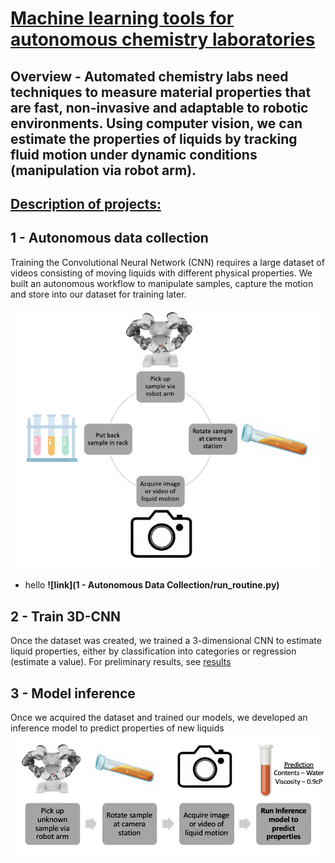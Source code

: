 # <ins> Machine learning tools for autonomous chemistry laboratories <ins>

## Overview - Automated chemistry labs need techniques to measure material properties that are fast, non-invasive and adaptable to robotic environments. Using computer vision, we can estimate the properties of liquids by tracking fluid motion under dynamic conditions (manipulation via robot arm). 



## <ins> Description of projects: <ins>

## 1 - Autonomous data collection

Training the Convolutional Neural Network (CNN) requires a large dataset of videos consisting of moving liquids with different physical properties. We built an autonomous workflow to manipulate samples, capture the motion and store into our dataset for training later.

![alt text](./figs/auto_dc.png)
  
- hello **![link](1 - Autonomous Data Collection/run_routine.py)**

## 2 - Train 3D-CNN
  
Once the dataset was created, we trained a 3-dimensional CNN to estimate liquid properties, either by classification into categories or regression (estimate a value). For preliminary results, see [results](./figs/results_hpo.png)
  
## 3 - Model inference
  
Once we acquired the dataset and trained our models, we developed an inference model to predict properties of new liquids
![alt text](./figs/infer.png)

